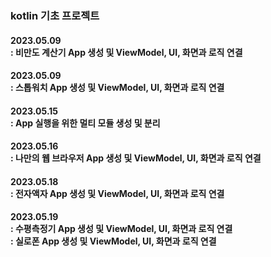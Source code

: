 ### kotlin 기초 프로젝트

<p>
  <h4>2023.05.09<br>
  : 비만도 계산기 App 생성 및 ViewModel, UI, 화면과 로직 연결</h4>
  <h4>2023.05.09<br>
  : 스톱워치 App 생성 및 ViewModel, UI, 화면과 로직 연결</h4>
</p>

<p>
  <h4>2023.05.15<br>
  : App 실행을 위한 멀티 모듈 생성 및 분리</h4>
</p>

<p>
  <h4>2023.05.16<br>
  : 나만의 웹 브라우저 App 생성 및 ViewModel, UI, 화면과 로직 연결</h4>
</p>

<p>
  <h4>2023.05.18<br>
  : 전자액자 App 생성 및 ViewModel, UI, 화면과 로직 연결</h4>
</p>

<p>
  <h4>2023.05.19<br>
  : 수평측정기 App 생성 및 ViewModel, UI, 화면과 로직 연결<br/>
  : 실로폰 App 생성 및 ViewModel, UI, 화면과 로직 연결</h4>
</p>